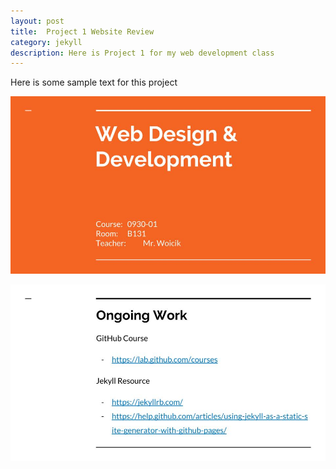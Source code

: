 ```yaml
---
layout: post
title:  Project 1 Website Review
category: jekyll 
description: Here is Project 1 for my web development class
---
```


Here is some sample text for this project

![My first Slide](https://raw.githubusercontent.com/Maynard-Schools/jekyll-setup-swoicik/master/assets/img/webdev1.jpg)

![My second slide](https://raw.githubusercontent.com/Maynard-Schools/jekyll-setup-swoicik/master/assets/img/webdev2.jpg)


